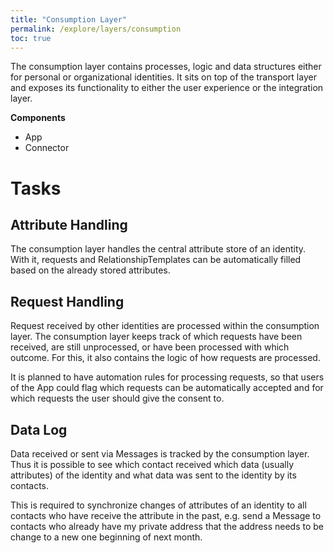 ```yaml
---
title: "Consumption Layer"
permalink: /explore/layers/consumption
toc: true
---
```


The consumption layer contains processes, logic and data structures either for personal or organizational identities. It sits on top of the transport layer and exposes its functionality to either the user experience or the integration layer.

**Components**

- App
- Connector

# Tasks

## Attribute Handling

The consumption layer handles the central attribute store of an identity. With it, requests and RelationshipTemplates can be automatically filled based on the already stored attributes.

## Request Handling

Request received by other identities are processed within the consumption layer. The consumption layer keeps track of which requests have been received, are still unprocessed, or have been processed with which outcome. For this, it also contains the logic of how requests are processed.

It is planned to have automation rules for processing requests, so that users of the App could flag which requests can be automatically accepted and for which requests the user should give the consent to.

## Data Log

Data received or sent via Messages is tracked by the consumption layer. Thus it is possible to see which contact received which data (usually attributes) of the identity and what data was sent to the identity by its contacts.

This is required to synchronize changes of attributes of an identity to all contacts who have receive the attribute in the past, e.g. send a Message to contacts who already have my private address that the address needs to be change to a new one beginning of next month.

